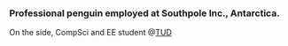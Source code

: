 ### Professional penguin employed at Southpole Inc., Antarctica.
On the side, CompSci and EE student @[TUD](https://tu-dresden.de/)
